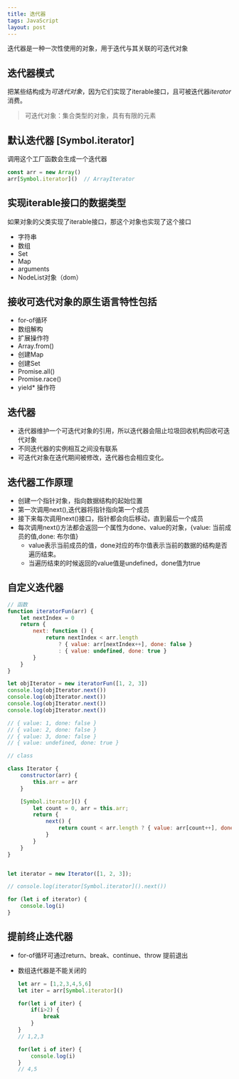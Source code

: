 ```yaml
---
title: 迭代器
tags: JavaScript
layout: post
---
```


迭代器是一种一次性使用的对象，用于迭代与其关联的可迭代对象
## 迭代器模式

把某些结构成为*可迭代对象*，因为它们实现了iterable接口，且可被迭代器*iterator*消费。

> 可迭代对象：集合类型的对象，具有有限的元素

## 默认迭代器 [Symbol.iterator]

调用这个工厂函数会生成一个迭代器

```javascript
const arr = new Array()
arr[Symbol.iterator]()  // ArrayIterator
```

## 实现iterable接口的数据类型

如果对象的父类实现了iterable接口，那这个对象也实现了这个接口

- 字符串
- 数组
- Set
- Map
- arguments
- NodeList对象（dom）

## 接收可迭代对象的原生语言特性包括

- for-of循环
- 数组解构
- 扩展操作符
- Array.from()
- 创建Map
- 创建Set
- Promise.all()
- Promise.race()
- yield* 操作符

## 迭代器

- 迭代器维护一个可迭代对象的引用，所以迭代器会阻止垃圾回收机构回收可迭代对象
- 不同迭代器的实例相互之间没有联系
- 可迭代对象在迭代期间被修改，迭代器也会相应变化。

## 迭代器工作原理

- 创建一个指针对象，指向数据结构的起始位置
- 第一次调用next(),迭代器将指针指向第一个成员
- 接下来每次调用next()接口，指针都会向后移动，直到最后一个成员
- 每次调用next()方法都会返回一个属性为done、value的对象，{value: 当前成员的值,done: 布尔值}
  - value表示当前成员的值，done对应的布尔值表示当前的数据的结构是否遍历结束。
  - 当遍历结束的时候返回的value值是undefined，done值为true

## 自定义迭代器

```javascript
// 函数
function iteratorFun(arr) {
    let nextIndex = 0
    return {
        next: function () {
            return nextIndex < arr.length
                ? { value: arr[nextIndex++], done: false }
                : { value: undefined, done: true }
        }
    }
}

let objIterator = new iteratorFun([1, 2, 3])
console.log(objIterator.next())
console.log(objIterator.next())
console.log(objIterator.next())
console.log(objIterator.next())

// { value: 1, done: false }
// { value: 2, done: false }
// { value: 3, done: false }
// { value: undefined, done: true }

// class

class Iterator {
    constructor(arr) {
        this.arr = arr
    }

    [Symbol.iterator]() {
        let count = 0, arr = this.arr;
        return {
            next() {
                return count < arr.length ? { value: arr[count++], done: false } : { value: undefined, done: true }
            }
        }
    }
}


let iterator = new Iterator([1, 2, 3]);

// console.log(iterator[Symbol.iterator]().next())

for (let i of iterator) {
    console.log(i)
}


```

## 提前终止迭代器

- for-of循环可通过return、break、continue、throw 提前退出

- 数组迭代器是不能关闭的

    ```javascript
    let arr = [1,2,3,4,5,6]
    let iter = arr[Symbol.iterator]()

    for(let i of iter) {
        if(i>2) {
            break
        }
    }
    // 1,2,3

    for(let i of iter) {
        console.log(i)
    }
    // 4,5
    ```

